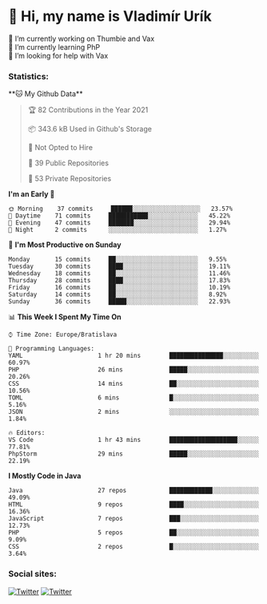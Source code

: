 <h1> 👋 Hi, my name is Vladimír Urík</h1>
<p>
 🔭 I’m currently working on Thumbie and Vax<br>
 🌱 I’m currently learning PhP<br>
 🤔 I’m looking for help with Vax<br>
</p>
<h3>Statistics:</h3>
<!--START_SECTION:waka-->
**🐱 My Github Data** 

> 🏆 82 Contributions in the Year 2021
 > 
> 📦 343.6 kB Used in Github's Storage 
 > 
> 🚫 Not Opted to Hire
 > 
> 📜 39 Public Repositories 
 > 
> 🔑 53 Private Repositories  
 > 
**I'm an Early 🐤** 

```text
🌞 Morning    37 commits     ██████░░░░░░░░░░░░░░░░░░░   23.57% 
🌆 Daytime    71 commits     ███████████░░░░░░░░░░░░░░   45.22% 
🌃 Evening    47 commits     ███████░░░░░░░░░░░░░░░░░░   29.94% 
🌙 Night      2 commits      ░░░░░░░░░░░░░░░░░░░░░░░░░   1.27%

```
📅 **I'm Most Productive on Sunday** 

```text
Monday       15 commits     ██░░░░░░░░░░░░░░░░░░░░░░░   9.55% 
Tuesday      30 commits     ████░░░░░░░░░░░░░░░░░░░░░   19.11% 
Wednesday    18 commits     ██░░░░░░░░░░░░░░░░░░░░░░░   11.46% 
Thursday     28 commits     ████░░░░░░░░░░░░░░░░░░░░░   17.83% 
Friday       16 commits     ██░░░░░░░░░░░░░░░░░░░░░░░   10.19% 
Saturday     14 commits     ██░░░░░░░░░░░░░░░░░░░░░░░   8.92% 
Sunday       36 commits     █████░░░░░░░░░░░░░░░░░░░░   22.93%

```


📊 **This Week I Spent My Time On** 

```text
⌚︎ Time Zone: Europe/Bratislava

💬 Programming Languages: 
YAML                     1 hr 20 mins        ███████████████░░░░░░░░░░   60.97% 
PHP                      26 mins             █████░░░░░░░░░░░░░░░░░░░░   20.26% 
CSS                      14 mins             ██░░░░░░░░░░░░░░░░░░░░░░░   10.56% 
TOML                     6 mins              █░░░░░░░░░░░░░░░░░░░░░░░░   5.16% 
JSON                     2 mins              ░░░░░░░░░░░░░░░░░░░░░░░░░   1.84%

🔥 Editors: 
VS Code                  1 hr 43 mins        ███████████████████░░░░░░   77.81% 
PhpStorm                 29 mins             █████░░░░░░░░░░░░░░░░░░░░   22.19%

```

**I Mostly Code in Java** 

```text
Java                     27 repos            ████████████░░░░░░░░░░░░░   49.09% 
HTML                     9 repos             ████░░░░░░░░░░░░░░░░░░░░░   16.36% 
JavaScript               7 repos             ███░░░░░░░░░░░░░░░░░░░░░░   12.73% 
PHP                      5 repos             ██░░░░░░░░░░░░░░░░░░░░░░░   9.09% 
CSS                      2 repos             █░░░░░░░░░░░░░░░░░░░░░░░░   3.64%

```



<!--END_SECTION:waka-->

<h3>Social sites:</h3>
<p><a href="https://twitter.com/GGGEDR" target="_blank"><img alt="Twitter" src="https://img.shields.io/badge/twitter-%231DA1F2.svg?&style=for-the-badge&logo=twitter&logoColor=white" /></a> <a href="https://www.reddit.com/user/GGGEDR" target="_blank"><img alt="Twitter" src="https://img.shields.io/badge/reddit-%23FE6262.svg?&style=for-the-badge&logo=reddit&logoColor=white" /></a>
</p>
